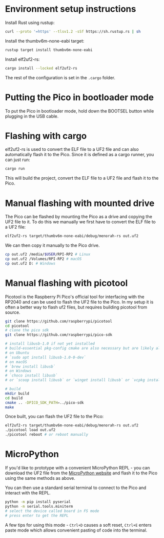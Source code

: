 # Environment setup instructions
Install Rust using rustup:
```bash
curl --proto '=https' --tlsv1.2 -sSf https://sh.rustup.rs | sh
```

Install the thumbv6m-none-eabi target:
```bash
rustup target install thumbv6m-none-eabi
```

Install elf2uf2-rs:
```bash
cargo install --locked elf2uf2-rs
```

The rest of the configuration is set in the `.cargo` folder.

# Putting the Pico in bootloader mode
To put the Pico in bootloader mode, hold down the BOOTSEL button while plugging in the USB cable.

# Flashing with cargo
elf2uf2-rs is used to convert the ELF file to a UF2 file and can also automatically flash it to the Pico.
Since it is defined as a cargo runner, you can just run:
```bash
cargo run
```
This will build the project, convert the ELF file to a UF2 file and flash it to the Pico.

# Manual flashing with mounted drive
The Pico can be flashed by mounting the Pico as a drive and copying the UF2 file to it.
To do this we manually we first have to convert the ELF file to a UF2 file:
```bash
elf2uf2-rs target/thumbv6m-none-eabi/debug/menorah-rs out.uf2
```
We can then copy it manually to the Pico drive.
```bash
cp out.uf2 /media/$USER/RPI-RP2 # Linux
cp out.uf2 /Volumes/RPI-RP2 # macOS
cp out.uf2 D: # Windows
``` 

# Manual flashing with picotool
Picotool is the Raspberry Pi Pico's official tool for interfacing with the RP2040 and can be used to flash the UF2 file to the Pico.
In my setup it is often a better way to flash uf2 files, but requires building picotool from source.
```bash
git clone https://github.com/raspberrypi/picotool
cd picotool
# clone the pico sdk
git clone https://github.com/raspberrypi/pico-sdk

# install libusb-1.0 if not yet installed
# build-essential pkg-config cmake are also necessary but are likely already installed
# on Ubuntu
# `sudo apt install libusb-1.0-0-dev`
# on macOS
# `brew install libusb`
# on Windows
# `choco install libusb`
# or `scoop install libusb` or `winget install libusb` or `vcpkg install libusb`, whatever is your package manager

# build
mkdir build
cd build
cmake .. -DPICO_SDK_PATH=../pico-sdk
make
```

Once built, you can flash the UF2 file to the Pico:
```bash
elf2uf2-rs target/thumbv6m-none-eabi/debug/menorah-rs out.uf2
./picotool load out.uf2
./picotool reboot # or reboot manually
```

# MicroPython
If you'd like to prototype with a convenient MicroPython REPL - you can download the UF2 file from the [MicroPython website](https://micropython.org/download/RPI_PICO/) and flash it to the Pico using the same methods as above.

You can then use a standard serial terminal to connect to the Pico and interact with the REPL.
```bash
python -m pip install pyserial
python -m serial.tools.miniterm 
# select the device called board in FS mode
# press enter to get the REPL
```

A few tips for using this mode - 
`Ctrl+D` causes a soft reset, `Ctrl+E` enters paste mode which allows convenient pasting of code into the terminal.

